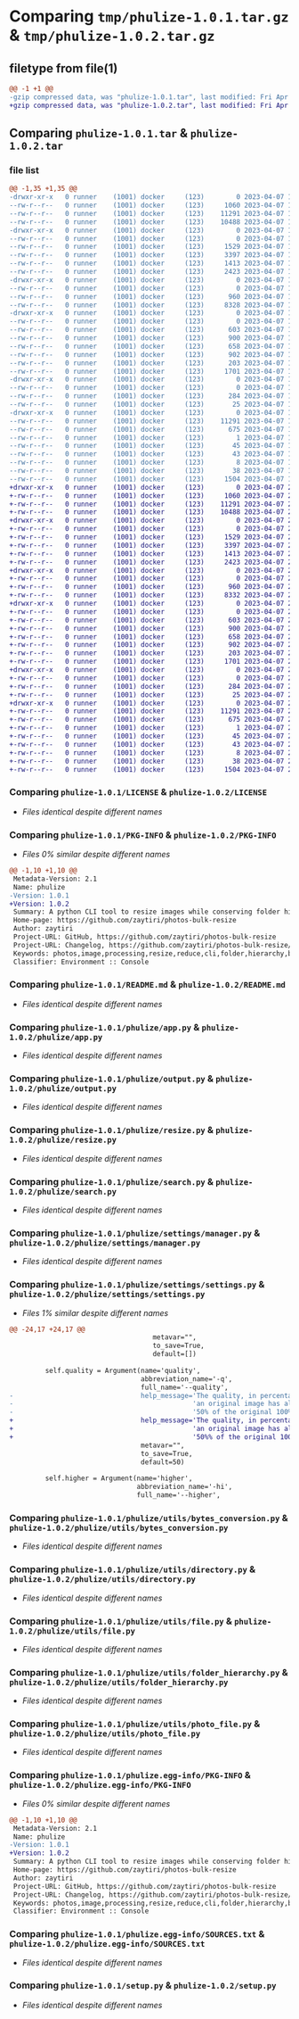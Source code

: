 # Comparing `tmp/phulize-1.0.1.tar.gz` & `tmp/phulize-1.0.2.tar.gz`

## filetype from file(1)

```diff
@@ -1 +1 @@
-gzip compressed data, was "phulize-1.0.1.tar", last modified: Fri Apr  7 19:39:25 2023, max compression
+gzip compressed data, was "phulize-1.0.2.tar", last modified: Fri Apr  7 20:04:03 2023, max compression
```

## Comparing `phulize-1.0.1.tar` & `phulize-1.0.2.tar`

### file list

```diff
@@ -1,35 +1,35 @@
-drwxr-xr-x   0 runner    (1001) docker     (123)        0 2023-04-07 19:39:25.476898 phulize-1.0.1/
--rw-r--r--   0 runner    (1001) docker     (123)     1060 2023-04-07 19:39:13.000000 phulize-1.0.1/LICENSE
--rw-r--r--   0 runner    (1001) docker     (123)    11291 2023-04-07 19:39:25.476898 phulize-1.0.1/PKG-INFO
--rw-r--r--   0 runner    (1001) docker     (123)    10488 2023-04-07 19:39:13.000000 phulize-1.0.1/README.md
-drwxr-xr-x   0 runner    (1001) docker     (123)        0 2023-04-07 19:39:25.472898 phulize-1.0.1/phulize/
--rw-r--r--   0 runner    (1001) docker     (123)        0 2023-04-07 19:39:13.000000 phulize-1.0.1/phulize/__init__.py
--rw-r--r--   0 runner    (1001) docker     (123)     1529 2023-04-07 19:39:13.000000 phulize-1.0.1/phulize/app.py
--rw-r--r--   0 runner    (1001) docker     (123)     3397 2023-04-07 19:39:13.000000 phulize-1.0.1/phulize/output.py
--rw-r--r--   0 runner    (1001) docker     (123)     1413 2023-04-07 19:39:13.000000 phulize-1.0.1/phulize/resize.py
--rw-r--r--   0 runner    (1001) docker     (123)     2423 2023-04-07 19:39:13.000000 phulize-1.0.1/phulize/search.py
-drwxr-xr-x   0 runner    (1001) docker     (123)        0 2023-04-07 19:39:25.472898 phulize-1.0.1/phulize/settings/
--rw-r--r--   0 runner    (1001) docker     (123)        0 2023-04-07 19:39:13.000000 phulize-1.0.1/phulize/settings/__init__.py
--rw-r--r--   0 runner    (1001) docker     (123)      960 2023-04-07 19:39:13.000000 phulize-1.0.1/phulize/settings/manager.py
--rw-r--r--   0 runner    (1001) docker     (123)     8328 2023-04-07 19:39:13.000000 phulize-1.0.1/phulize/settings/settings.py
-drwxr-xr-x   0 runner    (1001) docker     (123)        0 2023-04-07 19:39:25.476898 phulize-1.0.1/phulize/utils/
--rw-r--r--   0 runner    (1001) docker     (123)        0 2023-04-07 19:39:13.000000 phulize-1.0.1/phulize/utils/__init__.py
--rw-r--r--   0 runner    (1001) docker     (123)      603 2023-04-07 19:39:13.000000 phulize-1.0.1/phulize/utils/bytes_conversion.py
--rw-r--r--   0 runner    (1001) docker     (123)      900 2023-04-07 19:39:13.000000 phulize-1.0.1/phulize/utils/directory.py
--rw-r--r--   0 runner    (1001) docker     (123)      658 2023-04-07 19:39:13.000000 phulize-1.0.1/phulize/utils/file.py
--rw-r--r--   0 runner    (1001) docker     (123)      902 2023-04-07 19:39:13.000000 phulize-1.0.1/phulize/utils/folder_hierarchy.py
--rw-r--r--   0 runner    (1001) docker     (123)      203 2023-04-07 19:39:13.000000 phulize-1.0.1/phulize/utils/log.py
--rw-r--r--   0 runner    (1001) docker     (123)     1701 2023-04-07 19:39:13.000000 phulize-1.0.1/phulize/utils/photo_file.py
-drwxr-xr-x   0 runner    (1001) docker     (123)        0 2023-04-07 19:39:25.476898 phulize-1.0.1/phulize/version/
--rw-r--r--   0 runner    (1001) docker     (123)        0 2023-04-07 19:39:13.000000 phulize-1.0.1/phulize/version/__init__.py
--rw-r--r--   0 runner    (1001) docker     (123)      284 2023-04-07 19:39:13.000000 phulize-1.0.1/phulize/version/progsettings.py
--rw-r--r--   0 runner    (1001) docker     (123)       25 2023-04-07 19:39:13.000000 phulize-1.0.1/phulize/version/progsettings.yaml
-drwxr-xr-x   0 runner    (1001) docker     (123)        0 2023-04-07 19:39:25.472898 phulize-1.0.1/phulize.egg-info/
--rw-r--r--   0 runner    (1001) docker     (123)    11291 2023-04-07 19:39:25.000000 phulize-1.0.1/phulize.egg-info/PKG-INFO
--rw-r--r--   0 runner    (1001) docker     (123)      675 2023-04-07 19:39:25.000000 phulize-1.0.1/phulize.egg-info/SOURCES.txt
--rw-r--r--   0 runner    (1001) docker     (123)        1 2023-04-07 19:39:25.000000 phulize-1.0.1/phulize.egg-info/dependency_links.txt
--rw-r--r--   0 runner    (1001) docker     (123)       45 2023-04-07 19:39:25.000000 phulize-1.0.1/phulize.egg-info/entry_points.txt
--rw-r--r--   0 runner    (1001) docker     (123)       43 2023-04-07 19:39:25.000000 phulize-1.0.1/phulize.egg-info/requires.txt
--rw-r--r--   0 runner    (1001) docker     (123)        8 2023-04-07 19:39:25.000000 phulize-1.0.1/phulize.egg-info/top_level.txt
--rw-r--r--   0 runner    (1001) docker     (123)       38 2023-04-07 19:39:25.476898 phulize-1.0.1/setup.cfg
--rw-r--r--   0 runner    (1001) docker     (123)     1504 2023-04-07 19:39:13.000000 phulize-1.0.1/setup.py
+drwxr-xr-x   0 runner    (1001) docker     (123)        0 2023-04-07 20:04:03.806268 phulize-1.0.2/
+-rw-r--r--   0 runner    (1001) docker     (123)     1060 2023-04-07 20:03:52.000000 phulize-1.0.2/LICENSE
+-rw-r--r--   0 runner    (1001) docker     (123)    11291 2023-04-07 20:04:03.806268 phulize-1.0.2/PKG-INFO
+-rw-r--r--   0 runner    (1001) docker     (123)    10488 2023-04-07 20:03:52.000000 phulize-1.0.2/README.md
+drwxr-xr-x   0 runner    (1001) docker     (123)        0 2023-04-07 20:04:03.802268 phulize-1.0.2/phulize/
+-rw-r--r--   0 runner    (1001) docker     (123)        0 2023-04-07 20:03:52.000000 phulize-1.0.2/phulize/__init__.py
+-rw-r--r--   0 runner    (1001) docker     (123)     1529 2023-04-07 20:03:52.000000 phulize-1.0.2/phulize/app.py
+-rw-r--r--   0 runner    (1001) docker     (123)     3397 2023-04-07 20:03:52.000000 phulize-1.0.2/phulize/output.py
+-rw-r--r--   0 runner    (1001) docker     (123)     1413 2023-04-07 20:03:52.000000 phulize-1.0.2/phulize/resize.py
+-rw-r--r--   0 runner    (1001) docker     (123)     2423 2023-04-07 20:03:52.000000 phulize-1.0.2/phulize/search.py
+drwxr-xr-x   0 runner    (1001) docker     (123)        0 2023-04-07 20:04:03.806268 phulize-1.0.2/phulize/settings/
+-rw-r--r--   0 runner    (1001) docker     (123)        0 2023-04-07 20:03:52.000000 phulize-1.0.2/phulize/settings/__init__.py
+-rw-r--r--   0 runner    (1001) docker     (123)      960 2023-04-07 20:03:52.000000 phulize-1.0.2/phulize/settings/manager.py
+-rw-r--r--   0 runner    (1001) docker     (123)     8332 2023-04-07 20:03:52.000000 phulize-1.0.2/phulize/settings/settings.py
+drwxr-xr-x   0 runner    (1001) docker     (123)        0 2023-04-07 20:04:03.806268 phulize-1.0.2/phulize/utils/
+-rw-r--r--   0 runner    (1001) docker     (123)        0 2023-04-07 20:03:52.000000 phulize-1.0.2/phulize/utils/__init__.py
+-rw-r--r--   0 runner    (1001) docker     (123)      603 2023-04-07 20:03:52.000000 phulize-1.0.2/phulize/utils/bytes_conversion.py
+-rw-r--r--   0 runner    (1001) docker     (123)      900 2023-04-07 20:03:52.000000 phulize-1.0.2/phulize/utils/directory.py
+-rw-r--r--   0 runner    (1001) docker     (123)      658 2023-04-07 20:03:52.000000 phulize-1.0.2/phulize/utils/file.py
+-rw-r--r--   0 runner    (1001) docker     (123)      902 2023-04-07 20:03:52.000000 phulize-1.0.2/phulize/utils/folder_hierarchy.py
+-rw-r--r--   0 runner    (1001) docker     (123)      203 2023-04-07 20:03:52.000000 phulize-1.0.2/phulize/utils/log.py
+-rw-r--r--   0 runner    (1001) docker     (123)     1701 2023-04-07 20:03:52.000000 phulize-1.0.2/phulize/utils/photo_file.py
+drwxr-xr-x   0 runner    (1001) docker     (123)        0 2023-04-07 20:04:03.806268 phulize-1.0.2/phulize/version/
+-rw-r--r--   0 runner    (1001) docker     (123)        0 2023-04-07 20:03:52.000000 phulize-1.0.2/phulize/version/__init__.py
+-rw-r--r--   0 runner    (1001) docker     (123)      284 2023-04-07 20:03:52.000000 phulize-1.0.2/phulize/version/progsettings.py
+-rw-r--r--   0 runner    (1001) docker     (123)       25 2023-04-07 20:03:52.000000 phulize-1.0.2/phulize/version/progsettings.yaml
+drwxr-xr-x   0 runner    (1001) docker     (123)        0 2023-04-07 20:04:03.802268 phulize-1.0.2/phulize.egg-info/
+-rw-r--r--   0 runner    (1001) docker     (123)    11291 2023-04-07 20:04:03.000000 phulize-1.0.2/phulize.egg-info/PKG-INFO
+-rw-r--r--   0 runner    (1001) docker     (123)      675 2023-04-07 20:04:03.000000 phulize-1.0.2/phulize.egg-info/SOURCES.txt
+-rw-r--r--   0 runner    (1001) docker     (123)        1 2023-04-07 20:04:03.000000 phulize-1.0.2/phulize.egg-info/dependency_links.txt
+-rw-r--r--   0 runner    (1001) docker     (123)       45 2023-04-07 20:04:03.000000 phulize-1.0.2/phulize.egg-info/entry_points.txt
+-rw-r--r--   0 runner    (1001) docker     (123)       43 2023-04-07 20:04:03.000000 phulize-1.0.2/phulize.egg-info/requires.txt
+-rw-r--r--   0 runner    (1001) docker     (123)        8 2023-04-07 20:04:03.000000 phulize-1.0.2/phulize.egg-info/top_level.txt
+-rw-r--r--   0 runner    (1001) docker     (123)       38 2023-04-07 20:04:03.806268 phulize-1.0.2/setup.cfg
+-rw-r--r--   0 runner    (1001) docker     (123)     1504 2023-04-07 20:03:52.000000 phulize-1.0.2/setup.py
```

### Comparing `phulize-1.0.1/LICENSE` & `phulize-1.0.2/LICENSE`

 * *Files identical despite different names*

### Comparing `phulize-1.0.1/PKG-INFO` & `phulize-1.0.2/PKG-INFO`

 * *Files 0% similar despite different names*

```diff
@@ -1,10 +1,10 @@
 Metadata-Version: 2.1
 Name: phulize
-Version: 1.0.1
+Version: 1.0.2
 Summary: A python CLI tool to resize images while conserving folder hierarchy and preserving original ones in a different folder.
 Home-page: https://github.com/zaytiri/photos-bulk-resize
 Author: zaytiri
 Project-URL: GitHub, https://github.com/zaytiri/photos-bulk-resize
 Project-URL: Changelog, https://github.com/zaytiri/photos-bulk-resize/blob/main/CHANGELOG.md
 Keywords: photos,image,processing,resize,reduce,cli,folder,hierarchy,bulk
 Classifier: Environment :: Console
```

### Comparing `phulize-1.0.1/README.md` & `phulize-1.0.2/README.md`

 * *Files identical despite different names*

### Comparing `phulize-1.0.1/phulize/app.py` & `phulize-1.0.2/phulize/app.py`

 * *Files identical despite different names*

### Comparing `phulize-1.0.1/phulize/output.py` & `phulize-1.0.2/phulize/output.py`

 * *Files identical despite different names*

### Comparing `phulize-1.0.1/phulize/resize.py` & `phulize-1.0.2/phulize/resize.py`

 * *Files identical despite different names*

### Comparing `phulize-1.0.1/phulize/search.py` & `phulize-1.0.2/phulize/search.py`

 * *Files identical despite different names*

### Comparing `phulize-1.0.1/phulize/settings/manager.py` & `phulize-1.0.2/phulize/settings/manager.py`

 * *Files identical despite different names*

### Comparing `phulize-1.0.1/phulize/settings/settings.py` & `phulize-1.0.2/phulize/settings/settings.py`

 * *Files 1% similar despite different names*

```diff
@@ -24,17 +24,17 @@
                                    metavar="",
                                    to_save=True,
                                    default=[])
 
         self.quality = Argument(name='quality',
                                 abbreviation_name='-q',
                                 full_name='--quality',
-                                help_message='The quality, in percentage, the image should have relative to 100% quality. For instance, '
-                                             'an original image has always 100% quality, if the inserted quality is 50 than the image\'s quality is '
-                                             '50% of the original 100%. Ideal percentage and default value is: between 50-60',
+                                help_message='The quality, in percentage, the image should have relative to 100%% quality. For instance, '
+                                             'an original image has always 100%% quality, if the inserted quality is 50 than the image\'s quality is '
+                                             '50%% of the original 100%%. Ideal percentage and default value is: between 50-60',
                                 metavar="",
                                 to_save=True,
                                 default=50)
 
         self.higher = Argument(name='higher',
                                abbreviation_name='-hi',
                                full_name='--higher',
```

### Comparing `phulize-1.0.1/phulize/utils/bytes_conversion.py` & `phulize-1.0.2/phulize/utils/bytes_conversion.py`

 * *Files identical despite different names*

### Comparing `phulize-1.0.1/phulize/utils/directory.py` & `phulize-1.0.2/phulize/utils/directory.py`

 * *Files identical despite different names*

### Comparing `phulize-1.0.1/phulize/utils/file.py` & `phulize-1.0.2/phulize/utils/file.py`

 * *Files identical despite different names*

### Comparing `phulize-1.0.1/phulize/utils/folder_hierarchy.py` & `phulize-1.0.2/phulize/utils/folder_hierarchy.py`

 * *Files identical despite different names*

### Comparing `phulize-1.0.1/phulize/utils/photo_file.py` & `phulize-1.0.2/phulize/utils/photo_file.py`

 * *Files identical despite different names*

### Comparing `phulize-1.0.1/phulize.egg-info/PKG-INFO` & `phulize-1.0.2/phulize.egg-info/PKG-INFO`

 * *Files 0% similar despite different names*

```diff
@@ -1,10 +1,10 @@
 Metadata-Version: 2.1
 Name: phulize
-Version: 1.0.1
+Version: 1.0.2
 Summary: A python CLI tool to resize images while conserving folder hierarchy and preserving original ones in a different folder.
 Home-page: https://github.com/zaytiri/photos-bulk-resize
 Author: zaytiri
 Project-URL: GitHub, https://github.com/zaytiri/photos-bulk-resize
 Project-URL: Changelog, https://github.com/zaytiri/photos-bulk-resize/blob/main/CHANGELOG.md
 Keywords: photos,image,processing,resize,reduce,cli,folder,hierarchy,bulk
 Classifier: Environment :: Console
```

### Comparing `phulize-1.0.1/phulize.egg-info/SOURCES.txt` & `phulize-1.0.2/phulize.egg-info/SOURCES.txt`

 * *Files identical despite different names*

### Comparing `phulize-1.0.1/setup.py` & `phulize-1.0.2/setup.py`

 * *Files identical despite different names*

